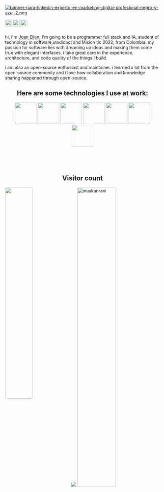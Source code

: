[![banner-para-linkedin-experto-en-marketing-digital-profesional-negro-y-azul-2.png](https://i.postimg.cc/htn4NpCh/banner-para-linkedin-experto-en-marketing-digital-profesional-negro-y-azul-2.png)](https://postimg.cc/N5NwH7vw)








<a href="https://twitter.com/ELIANXD55">
  <img align="left" alt="Abhishek Naidu | Twitter" width="22px" src="https://raw.githubusercontent.com/peterthehan/peterthehan/master/assets/twitter.svg" />
</a>
<a href="https://torre.co/s/z58ffmW15n">
  <img align="left" alt="Abhishek Naidu | Twitter" width="22px" src="https://res.cloudinary.com/torre-technologies-co/image/upload/v1621443046/origin/bio/organizations/f7t0uvgrihgdrqh6ee9w.png" />
</a>
<a href="https://www.linkedin.com/in/joan-elian-villamarin-urrutia-a4a7191b7/">
  <img align="left" alt="Abhishek's LinkedIN" width="22px" src="https://raw.githubusercontent.com/peterthehan/peterthehan/master/assets/linkedin.svg" />
</a>
<br>
<br/>

hi, i'm [Joan Elian](https://abhishknads.me/), I'm going to be a programmer full stack and IA, student of technology in software,utodidact and Mision tic 2022,  from Colombia. my passion for software lies with dreaming up ideas and making them come true with elegant interfaces. i take great care in the experience, architecture, and code quality of the things I build.

i am also an open-source enthusiast and maintainer. i learned a lot from the open-source community and i love how collaboration and knowledge sharing happened through open-source.



<h2 align="center">
  Here are some technologies I use at work:
</h2>
<p align="center">
<img height="70" src="https://cdn.pixabay.com/photo/2017/08/05/11/16/logo-2582748_960_720.png"> 
<img height="70" src="https://cdn.pixabay.com/photo/2017/08/05/11/16/logo-2582747_1280.png">
<img height="70" src="https://upload.wikimedia.org/wikipedia/commons/thumb/9/99/Unofficial_JavaScript_logo_2.svg/1200px-Unofficial_JavaScript_logo_2.svg.png">
<img height="70" src="https://upload.wikimedia.org/wikipedia/commons/thumb/4/47/React.svg/800px-React.svg.png">
<img height="70" src="https://midu.dev/images/tags/node.png">
<img height="70" src="https://upload.wikimedia.org/wikipedia/commons/thumb/c/c3/Python-logo-notext.svg/1200px-Python-logo-notext.svg.png">
<img height="70" src="https://www.freepnglogos.com/uploads/logo-mysql-png/logo-mysql-mysql-logo-png-images-are-download-crazypng-21.png">
</p>
<br/>
</p>
<br/>

<h2 align="center">
  Visitor count
</h2>
 
<img src="https://profile-counter.glitch.me/ELIANXD55/count.svg" />
<a href="https://github.com/ELIANXD55/github-readme-stats">
<img align="left" width="42%" src="https://github-readme-stats.vercel.app/api/top-langs/?username=ELIANXD55&theme=tokyonight" /></a>
<img width="50%" src="https://github-readme-streak-stats.herokuapp.com/?user=ELIANXD55&theme=tokyonight" alt="muskanrani" />
<br/>

